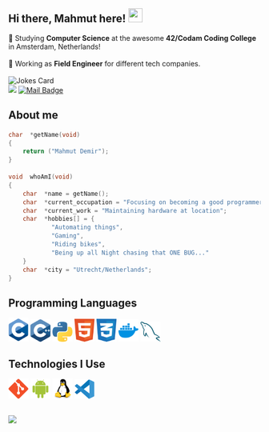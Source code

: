 ## Hi there, Mahmut here!  <img src="https://media.giphy.com/media/hvRJCLFzcasrR4ia7z/giphy.gif" width="28px" height="28px">

🏫 Studying **Computer Science** at the awesome **42/Codam Coding College** in Amsterdam, Netherlands!
\
\
🏢 Working as **Field Engineer** for different tech companies.
\
\
![Jokes Card](https://readme-jokes.vercel.app/api?theme=vue-dark)
\
![](https://komarev.com/ghpvc/?username=mahdemir&color=FF0000) 
[![Mail Badge](https://img.shields.io/badge/-gmail-c14438?style=flat&logo=Gmail&logoColor=white&link=mailto:mahmutemindemir@gmail.com)](mailto:mahmutemindemir@gmail.com)

## About me
```c
char  *getName(void)
{
    return ("Mahmut Demir");
}

void  whoAmI(void)
{
    char  *name = getName();
    char  *current_occupation = "Focusing on becoming a good programmer";
    char  *current_work = "Maintaining hardware at location";
    char  *hobbies[] = {
            "Automating things",
            "Gaming",
            "Riding bikes",
            "Being up all Night chasing that ONE BUG..."
    }
    char  *city = "Utrecht/Netherlands";
}
```

## Programming Languages
<img src = 'https://github.com/mahdemir/mahdemir/blob/main/imgs/c.svg' width='40'/> <img src = 'https://github.com/mahdemir/mahdemir/blob/main/imgs/c++.svg' width='40'/> <img src = 'https://github.com/mahdemir/mahdemir/blob/main/imgs/python.svg' height='40'/> <img src= 'https://github.com/mahdemir/mahdemir/blob/main/imgs/html.svg' width='40'/> <img src = 'https://github.com/mahdemir/mahdemir/blob/main/imgs/css.svg' width='40'/> <img src = 'https://github.com/mahdemir/mahdemir/blob/main/imgs/docker.svg' width='40'/> <img src = 'https://github.com/mahdemir/mahdemir/blob/main/imgs/mysql.svg' width='40'/>
 
## Technologies I Use
<img src = 'https://github.com/mahdemir/mahdemir/blob/main/imgs/git.svg' width='40'/> <img src = 'https://github.com/mahdemir/mahdemir/blob/main/imgs/android.svg' width='40'/> <img src = 'https://github.com/mahdemir/mahdemir/blob/main/imgs/linux.svg' width='40'/> <img src = 'https://github.com/mahdemir/mahdemir/blob/main/imgs/vscode.svg' width='40'/>

##
<img src = "https://github-readme-stats.vercel.app/api/top-langs/?username=mademir&layout=compact&theme=flag-india"/></img>

<!--
**mahdemir/mahdemir** is a ✨ _special_ ✨ repository because its `README.md` (this file) appears on your GitHub profile.

Here are some ideas to get you started:

- 🔭 I’m currently working on ...
- 🌱 I’m currently learning ...
- 👯 I’m looking to collaborate on ...
- 🤔 I’m looking for help with ...
- 💬 Ask me about ...
- 📫 How to reach me: ...
- 😄 Pronouns: ...
- ⚡ Fun fact: ...
-->
